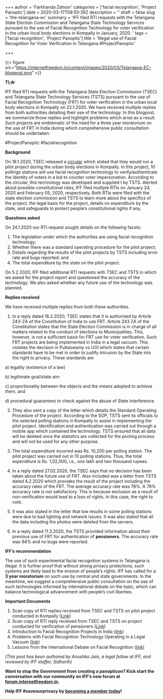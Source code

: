 +++
author = 'Farkhanda Zahoor'
categories = ['facial recognition', 'Project Panoptic']
date = 2020-03-17T08:50:39Z
description = ''
draft = false
slug = 'the-telangana-ec'
summary = 'IFF filed RTI requests with the Telangana State Election Commission and Telangana State Technology Services pursuant to the use of Facial Recognition Technology for voter verification in the urban local body elections in Kompally in January, 2020. '
tags = ['facial recognition', 'Project Panoptic']
title = 'Illegal use of Facial Recognition for Voter Verification in Telangana #ProjectPanoptic'

+++


{{< figure src="https://internetfreedom.in/content/images/2020/03/Telangana-EC-blogpost.png" >}}

**Tl;dr**

IFF filed RTI requests with the Telangana State Election Commission (TSEC) and Telangana State Technology Services (TSTS) pursuant to the use of Facial Recognition Technology (FRT) for voter verification in the urban local body elections in Kompally on 22.1.2020. We have received multiple replies from both authorities detailing their use of the technology. In this blogpost, we  summarize those replies and highlight problems which arise as a result. Such projects are emblematic of the need for a three year moratorium on the use of FRT in India during which comprehensive public consultation should be undertaken.

#ProjectPanoptic #facialrecognition

**Background**

On 18.1.2020, TSEC released a [circular](https://tsec.gov.in/pdf/ULBS_MPLTS/circulars/2020/Cir_No_111_TSEC-ULBs_2020_dated_18.01.2020_1401.pdf) which stated that they would run a pilot project during the urban body elections in Kompally. In this project, 10 pollings stations will use facial recognition technology to verify/authenticate the identity of voters in a bid to counter voter impersonation. According to the circular, this technology was developed and supplied t by TSTS. Alerted about possible constitutional risks, IFF filed multiple RTIs on January 24, 2020 and February 05, 2020, respectively.  Both RTIs were filed with the state election commission and TSTS to learn more about the specifics of the project, the legal basis for the project, details on expenditure by the state, and safeguards to protect people’s constitutional rights if any.

**Questions asked**

On 24.1.2020 our RTI request sought details on the following facets:

1. The legislation under which the authorities are using facial recognition technology;
2. Whether there was  a standard operating procedure for the pilot project;
3. Details regarding the results of the pilot projects by TSTS including error rate and bugs reported; and
4. The total expenditure by the state on the pilot project.

On 5.2.2020, IFF filed additional RTI requests with TSEC and TSTS in which we asked for the project report and questioned the accuracy of the technology. We also asked whether any future use of the technology was planned. 

**Replies received**

We have received multiple replies from both these authorities. 

1. In a reply dated 18.2.2020, TSEC states that it is authorised by Article 243-ZA of the Constitution of India to use FRT. Article 243 ZA of the Constitution states that the State Election Commission is in charge of all matters related to the conduct of elections to Municipalities. This, however, is not a sufficient basis for FRT use for voter verification. Such FRT projects are being implemented in India in a legal vacuum. This violates the decision in Puttaswamy vs UOI which states that certain standards have to be met in order to justify intrusion by the State into the right to privacy. These standards are

a) legality (existence of a law)

b) legitimate goal/state aim

c) proportionality between the objects and the means adopted to achieve    			 them, and

d) procedural guarantees to check against the abuse of State interference.

2.    They also sent a copy of the letter which details the Standard Operating   		Procedure of the project.  According to the SOP, TSTS sent its officials to the selected polling stations in Kompally to assist in implementing the pilot project. Identification and authentication was carried out through a mobile app which contained the technology. TSTS ensured that all data will be deleted once the statistics are collected for the pooling process and will not be used for any other purpose.

3.   The total expenditure incurred was Rs. 10,200 per polling station. The pilot project was carried out in 10 polling stations. Thus, the total expenditure is Rs. 1,02,000, i.e., one lakh and two thousand rupees. 

4.   In a reply dated 27.02.2020, the TSEC says that no decision has been taken about the future use of FRT. Also included was a letter from TSTS dated 4.2.2020 which provides the result of the project including the accuracy rates of the FRT. The average accuracy rate was 78%. A 78% accuracy rate is not satisfactory. This is because exclusion as a result of non-verification would lead to a loss of rights. In this case, the right to vote.

5.   It was also stated in the letter that low results in some polling stations were due to bad lighting and network issues. It was also stated that all the data including the photos were deleted from the servers.

6.   In a reply dated 11.3.2020, the TSTS provided information about their previous use of FRT for authentication of **pensioners**. The accuracy rate was 94% and no bugs were reported.

**IFF’s recommendation**

The use of such experimental facial recognition systems in Telangana is illegal. It is further proof that without strong privacy protections, such systems are likely lead to the erosion of people’s rights. IFF has called for a **3 year moratorium** on such use by central and state governments.  In the meantime, we suggest a comprehensive public consultation on the use of such technologies informed by international debate on the topic, which can balance technological advancement with people’s civil liberties.

**Important Documents**

1. Scan copy of RTI replies received from TSEC and TSTS on pilot project conducted in Kompally ([Link](https://drive.google.com/file/d/1jq0WHJnUlu2YZCjqNJaxgGdl2_O3yZDo/view))
2. Scan copy of RTI reply received from TSEC and TSTS on project conducted for verification of pensioners ([Link](https://drive.google.com/file/d/1_pb8lEqf8gdq2LTisYBPovq-pCvDKDZB/view))
3. Introduction to Facial Recognition Projects in India ([link](https://internetfreedom.in/facial-recognition-in-india-part-i/))
4. Problems with Facial Recognition Technology Operating in a Legal Vacuum ([link](https://internetfreedom.in/problems-with-facial-recognition-systems-operating-in-a-legal-vacuum/))
5. Lessons from the International Debate on Facial Recognition ([link](https://internetfreedom.in/lessons-from-the-international-debate-on-facial-recognition/))

_(This post has been authored by Anushka Jain, a legal fellow at IFF, and reviewed by IFF staffer, Sidharth)_

**Want to stop the Government from creating a panopticon? Kick start the conversation with our community on IFF’s new forum at [forum.internetfreedom.in](https://forum.internetfreedom.in/).**

**Help IFF #saveourprivacy by [becoming a member today](https://internetfreedom.in/donate/)!**



